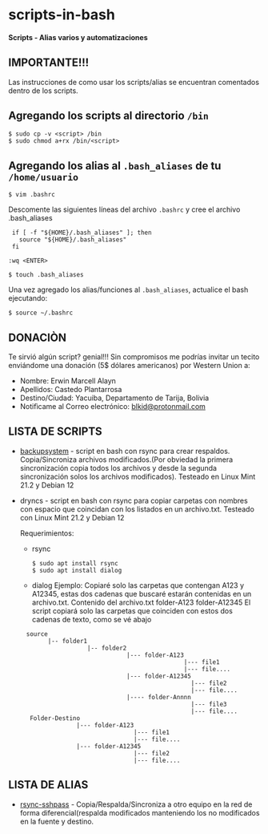 # scripts-in-bash
#### Scripts - Alias varios y automatizaciones

IMPORTANTE!!!
----------

Las instrucciones de como usar los scripts/alias se encuentran comentados dentro de los scripts.

Agregando los scripts al directorio `/bin`
---------

```
$ sudo cp -v <script> /bin
$ sudo chmod a+rx /bin/<script>
```
Agregando los alias al `.bash_aliases` de tu `/home/usuario`
---------

```
$ vim .bashrc
```

Descomente las siguientes líneas del archivo `.bashrc` y cree el archivo .bash_aliases

```
 if [ -f "${HOME}/.bash_aliases" ]; then
   source "${HOME}/.bash_aliases"
 fi
```

```
:wq <ENTER>
```

```
$ touch .bash_aliases
```
Una vez agregado los alias/funciones al `.bash_aliases`, actualice el bash ejecutando:
```
$ source ~/.bashrc
```
DONACIÒN
--------
Te sirvió algún script? genial!!!  Sin compromisos me podrías invitar un tecito enviándome una donación (5$ dólares americanos) por Western Union a:

- Nombre: Erwin Marcell Alayn
- Apellidos: Castedo Plantarrosa
- Destino/Ciudad: Yacuiba, Departamento de Tarija, Bolivia
- Notifìcame al Correo electrónico: blkid@protonmail.com

LISTA DE SCRIPTS
----------------

- [backupsystem](scripts/backupsystem) - script en bash con rsync para crear respaldos. Copia/Sincroniza archivos modificados.(Por obviedad la primera sincronización copia todos los archivos y desde la segunda sincronización solos los archivos modificados). Testeado en Linux Mint 21.2 y Debian 12
- dryncs - script en bash con rsync para copiar carpetas con nombres con espacio que coincidan con los listados en un archivo.txt. Testeado con Linux Mint 21.2 y Debian 12

  Requerimientos:
  - rsync
    ````
    $ sudo apt install rsync
    $ sudo apt install dialog
    ````
  - dialog
  Ejemplo: Copiaré solo las carpetas que contengan A123 y A12345, estas dos cadenas que buscaré estarán contenidas en un archivo.txt.
  Contenido del archivo.txt
    folder-A123
    folder-A12345
  El script copiará solo las carpetas que coinciden con estos dos cadenas de texto, como se vé abajo
  
````  
     source
           |-- folder1
                      |-- folder2  
                                 |--- folder-A123
                                                 |--- file1
                                                 |--- file....
                                 |--- folder-A12345
                                                   |--- file2
                                                   |--- file....
                                 |---- folder-Annnn
                                                   |--- file3
                                                   |--- file....
      Folder-Destino
                   |--- folder-A123
                                   |--- file1
                                   |--- file....
                   |--- folder-A12345
                                   |--- file2
                                   |--- file....
````                 
               
LISTA DE ALIAS
----------------
- [rsync-sshpass](alias/rsync-sshpass) - Copia/Respalda/Sincroniza a otro equipo en la red de forma diferencial(respalda modificados manteniendo los no modificados en la fuente y destino.
